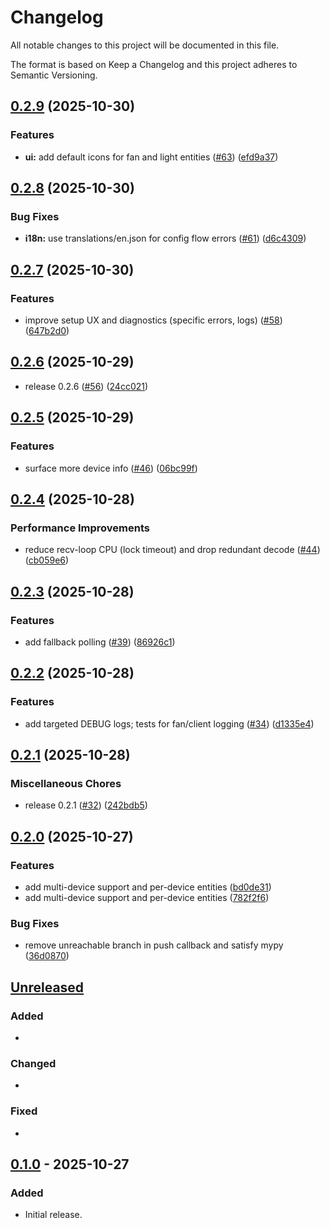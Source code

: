 # Changelog

All notable changes to this project will be documented in this file.

The format is based on Keep a Changelog and this project adheres to Semantic Versioning.

## [0.2.9](https://github.com/tjbaker/homeassistant-fansync/compare/0.2.8...0.2.9) (2025-10-30)


### Features

* **ui:** add default icons for fan and light entities ([#63](https://github.com/tjbaker/homeassistant-fansync/issues/63)) ([efd9a37](https://github.com/tjbaker/homeassistant-fansync/commit/efd9a376d54cad189c56e2a24425dbc9b9c39dac))

## [0.2.8](https://github.com/tjbaker/homeassistant-fansync/compare/0.2.7...0.2.8) (2025-10-30)


### Bug Fixes

* **i18n:** use translations/en.json for config flow errors ([#61](https://github.com/tjbaker/homeassistant-fansync/issues/61)) ([d6c4309](https://github.com/tjbaker/homeassistant-fansync/commit/d6c430999aafba14b5cdcc995649ca287f1d143c))

## [0.2.7](https://github.com/tjbaker/homeassistant-fansync/compare/0.2.6...0.2.7) (2025-10-30)


### Features

* improve setup UX and diagnostics (specific errors, logs) ([#58](https://github.com/tjbaker/homeassistant-fansync/issues/58)) ([647b2d0](https://github.com/tjbaker/homeassistant-fansync/commit/647b2d0f261eff9f9db336c39d3fefd2696d2f9e))

## [0.2.6](https://github.com/tjbaker/homeassistant-fansync/compare/v0.2.5...0.2.6) (2025-10-29)


* release 0.2.6 ([#56](https://github.com/tjbaker/homeassistant-fansync/issues/56)) ([24cc021](https://github.com/tjbaker/homeassistant-fansync/commit/24cc021e2975dc84eeeea1e7e6dcbe371e3f0cf3))

## [0.2.5](https://github.com/tjbaker/homeassistant-fansync/compare/v0.2.4...v0.2.5) (2025-10-29)


### Features

* surface more device info ([#46](https://github.com/tjbaker/homeassistant-fansync/issues/46)) ([06bc99f](https://github.com/tjbaker/homeassistant-fansync/commit/06bc99f1259aea1857d13d3458fe0c1702a6f4fe))

## [0.2.4](https://github.com/tjbaker/homeassistant-fansync/compare/v0.2.3...v0.2.4) (2025-10-28)


### Performance Improvements

* reduce recv-loop CPU (lock timeout) and drop redundant decode ([#44](https://github.com/tjbaker/homeassistant-fansync/issues/44)) ([cb059e6](https://github.com/tjbaker/homeassistant-fansync/commit/cb059e6ef04b45f8b80d789b5417df29fa12feb4))

## [0.2.3](https://github.com/tjbaker/homeassistant-fansync/compare/v0.2.2...v0.2.3) (2025-10-28)


### Features

* add fallback polling ([#39](https://github.com/tjbaker/homeassistant-fansync/issues/39)) ([86926c1](https://github.com/tjbaker/homeassistant-fansync/commit/86926c11dd4afceabc8421f0af38a2c77a709dfe))

## [0.2.2](https://github.com/tjbaker/homeassistant-fansync/compare/v0.2.1...v0.2.2) (2025-10-28)


### Features

* add targeted DEBUG logs; tests for fan/client logging ([#34](https://github.com/tjbaker/homeassistant-fansync/issues/34)) ([d1335e4](https://github.com/tjbaker/homeassistant-fansync/commit/d1335e4051a5a9cc298d4d87f382a5bdfc38afba))

## [0.2.1](https://github.com/tjbaker/homeassistant-fansync/compare/v0.2.0...v0.2.1) (2025-10-28)


### Miscellaneous Chores

* release 0.2.1 ([#32](https://github.com/tjbaker/homeassistant-fansync/issues/32)) ([242bdb5](https://github.com/tjbaker/homeassistant-fansync/commit/242bdb5a6e6ba869a202bf03fdb98e0e9708adfc))

## [0.2.0](https://github.com/tjbaker/homeassistant-fansync/compare/0.1.0...v0.2.0) (2025-10-27)


### Features

* add multi-device support and per-device entities ([bd0de31](https://github.com/tjbaker/homeassistant-fansync/commit/bd0de31f755edd234dfd32e762f1c445a638e962))
* add multi-device support and per-device entities ([782f2f6](https://github.com/tjbaker/homeassistant-fansync/commit/782f2f6b38a1922537382016a45654c38688c982))


### Bug Fixes

* remove unreachable branch in push callback and satisfy mypy ([36d0870](https://github.com/tjbaker/homeassistant-fansync/commit/36d087034cf86213f277061da5228b3b16409484))

## [Unreleased]

### Added
- 

### Changed
- 

### Fixed
- 

## [0.1.0] - 2025-10-27
### Added
- Initial release.

[Unreleased]: https://github.com/tjbaker/homeassistant-fansync/compare/v0.1.0...HEAD
[0.1.0]: https://github.com/tjbaker/homeassistant-fansync/releases/tag/v0.1.0
